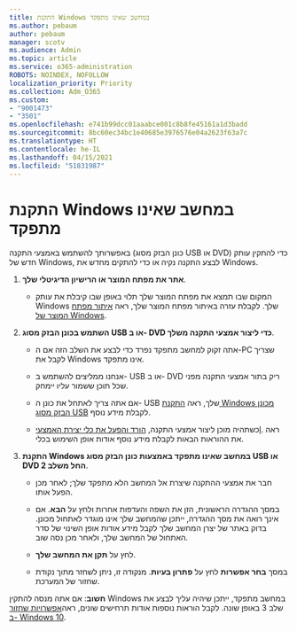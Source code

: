 ```yaml
---
title: התקנת Windows במחשב שאינו מתפקד
ms.author: pebaum
author: pebaum
manager: scotv
ms.audience: Admin
ms.topic: article
ms.service: o365-administration
ROBOTS: NOINDEX, NOFOLLOW
localization_priority: Priority
ms.collection: Adm_O365
ms.custom:
- "9001473"
- "3501"
ms.openlocfilehash: e741b99dcc01aaabce001c8b8fe45161a1d3badd
ms.sourcegitcommit: 8bc60ec34bc1e40685e3976576e04a2623f63a7c
ms.translationtype: HT
ms.contentlocale: he-IL
ms.lasthandoff: 04/15/2021
ms.locfileid: "51831987"
---
```

# <a name="install-windows-on-a-nonfunctional-pc"></a>התקנת Windows במחשב שאינו מתפקד

באפשרותך להשתמש באמצעי התקנה (כונן הבזק מסוג USB או DVD) כדי להתקין עותק חדש של Windows, לבצע התקנה נקיה או כדי להתקים מחדש את Windows.

1. **אתר את מפתח המוצר או הרישיון הדיגיטלי שלך**.

    - המקום שבו תמצא את מפתח המוצר שלך תלוי באופן שבו קיבלת את עותק Windows שלך. לקבלת עזרה באיתור מפתח המוצר שלך, ראה [איתור מפתח המוצר של Windows](https://support.microsoft.com/help/10749/windows-10-find-product-key). 

2. **השתמש בכונן הבזק מסוג USB או ב- DVD כדי ליצור אמצעי התקנה משלך**.

    - אתה זקוק למחשב מתפקד נפרד כדי לבצע את השלב הזה אם ה-PC שצריך לקבל את Windows אינו מתפקד.

    - אנחנו ממליצים להשתמש ב- USB או ב- DVD ריק בתור אמצעי התקנה מפני שכל תוכן ששמור עליו יימחק.

    - אם אתה צריך לאתחל את כונן ה- USB שלך, ראה [התקנת Windows מכונן הבזק מסוג USB](https://docs.microsoft.com/windows-hardware/manufacture/desktop/install-windows-from-a-usb-flash-drive) לקבלת מידע נוסף.

    - כשתהיה מוכן ליצור אמצעי התקנה, [הורד והפעל את כלי יצירת האמצעיl](https://www.microsoft.com/software-download/windows10). ראה את ההוראות הבאות לקבלת מידע נוסף אודות אופן השימוש בכלי.

3. **התקנת Windows במחשב שאינו מתפקד באמצעות כונן הבזק מסוג USB או DVD החל משלב 2**.

    - חבר את אמצעי ההתקנה שיצרת אל המחשב הלא מתפקד שלך; לאחר מכן הפעל אותו.

    - במסך ההגדרה הראשונית, הזן את השפה והעדפות אחרות ולחץ על **הבא**. אם אינך רואה את מסך ההגדרה, ייתכן שהמחשב שלך אינו מוגדר לאתחול מכונן. בדוק באתר של יצרן המחשב שלך לקבל מידע אודות אופן השינוי של סדר האתחול של המחשב שלך, ולאחר מכן נסה שוב.

    - לחץ על **תקן את המחשב שלך**.

    - במסך **בחר אפשרות** לחץ על **פתרון בעיות**. מנקודה זו, ניתן לשחזר מתוך נקודת שחזור של המערכת.

**חשוב**: אם אתה מנסה להתקין Windows במחשב מתפקד, ייתכן שיהיה עליך לבצע את שלב 3 באופן שונה. לקבל הוראות נוספות אודות תרחישים שונים, ראה[אפשרויות שחזור ב- Windows 10](https://support.microsoft.com/help/12415/windows-10-recovery-options).
